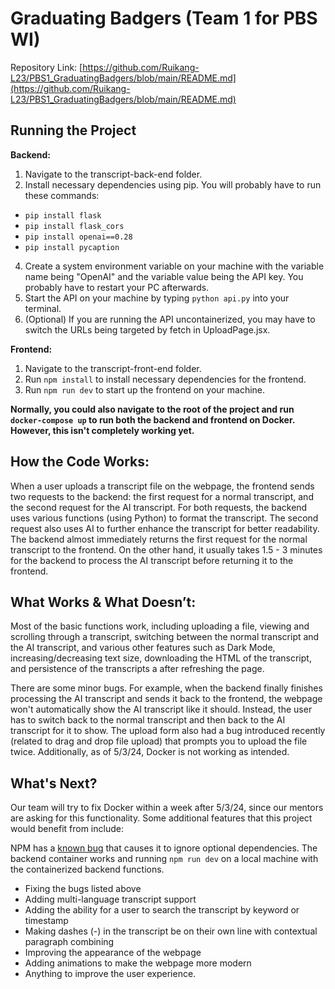 # Graduating Badgers (Team 1 for PBS WI)

Repository Link: [https://github.com/Ruikang-L23/PBS1_GraduatingBadgers/blob/main/README.md](https://github.com/Ruikang-L23/PBS1_GraduatingBadgers/blob/main/README.md)

## Running the Project

**Backend:**
1. Navigate to the transcript-back-end folder.
2. Install necessary dependencies using pip. You will probably have to run these commands:
-  `pip install flask`
-  `pip install flask_cors`
-  `pip install openai==0.28`
-  `pip install pycaption`
4. Create a system environment variable on your machine with the variable name being "OpenAI" and the variable value being the API key. You probably have to restart your PC afterwards.
5. Start the API on your machine by typing `python api.py` into your terminal.
6. (Optional) If you are running the API uncontainerized, you may have to switch the URLs being targeted by fetch in UploadPage.jsx.

**Frontend:**
1. Navigate to the transcript-front-end folder.
2. Run `npm install` to install necessary dependencies for the frontend.
3. Run `npm run dev` to start up the frontend on your machine.

**Normally, you could also navigate to the root of the project and run `docker-compose up` to run both the backend and frontend on Docker. However, this isn't completely working yet.**

## How the Code Works:

When a user uploads a transcript file on the webpage, the frontend sends two requests to the backend: the first request for a normal transcript, and the second request for the AI transcript. For both requests, the backend uses various functions (using Python) to format the transcript. The second request also uses AI to further enhance the transcript for better readability. The backend almost immediately returns the first request for the normal transcript to the frontend. On the other hand, it usually takes 1.5 - 3 minutes for the backend to process the AI transcript before returning it to the frontend. 

## What Works & What Doesn’t:

Most of the basic functions work, including uploading a file, viewing and scrolling through a transcript, switching between the normal transcript and the AI transcript, and various other features such as Dark Mode, increasing/decreasing text size, downloading the HTML of the transcript, and persistence of the transcripts a after refreshing the page.

There are some minor bugs. For example, when the backend finally finishes processing the AI transcript and sends it back to the frontend, the webpage won't automatically show the AI transcript like it should. Instead, the user has to switch back to the normal transcript and then back to the AI transcript for it to show. The upload form also had a bug introduced recently (related to drag and drop file upload) that prompts you to upload the file twice. Additionally, as of 5/3/24, Docker is not working as intended.

## What's Next?

Our team will try to fix Docker within a week after 5/3/24, since our mentors are asking for this functionality. Some additional features that this project would benefit from include:

NPM has a [known bug](https://github.com/npm/cli/issues/4828) that causes it to ignore optional dependencies.
The backend container works and running `npm run dev` on a local machine with the containerized backend functions.

- Fixing the bugs listed above
- Adding multi-language transcript support
- Adding the ability for a user to search the transcript by keyword or timestamp
- Making dashes (-) in the transcript be on their own line with contextual paragraph combining
- Improving the appearance of the webpage
- Adding animations to make the webpage more modern
- Anything to improve the user experience.
